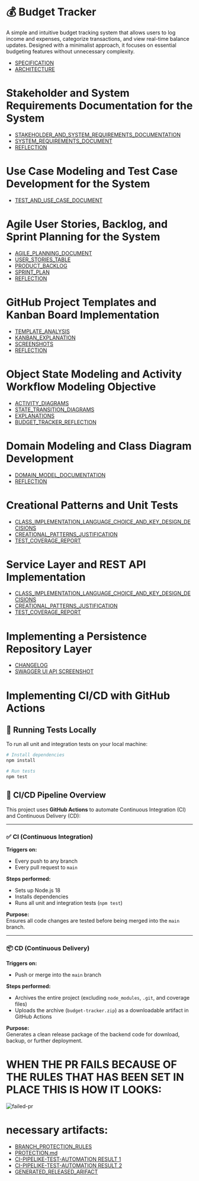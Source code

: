 # 💰 Budget Tracker  

A simple and intuitive budget tracking system that allows users to log income and expenses, categorize transactions, and view real-time balance updates. Designed with a minimalist approach, it focuses on essential budgeting features without unnecessary complexity.  

- [SPECIFICATION](https://github.com/Wareezy/Budget_Tracker/blob/main/Assignment_3/SPECIFICATION.md)
- [ARCHITECTURE](https://github.com/Wareezy/Budget_Tracker/blob/main/Assignment_3/ARCHITECTURE.md)

# Stakeholder and System Requirements Documentation for the System
- [STAKEHOLDER_AND_SYSTEM_REQUIREMENTS_DOCUMENTATION](https://github.com/Wareezy/Budget_Tracker/blob/main/Assignment_4/STAKEHOLDER_AND_SYSTEM_REQUIREMENTS_DOCUMENTATION.md)
- [SYSTEM_REQUIREMENTS_DOCUMENT](https://github.com/Wareezy/Budget_Tracker/blob/main/Assignment_4/SYSTEM_REQUIREMENTS_DOCUMENT.md)
- [REFLECTION](https://github.com/Wareezy/Budget_Tracker/blob/main/Assignment_4/REFLECTION.md)

# Use Case Modeling and Test Case Development for the System
- [TEST_AND_USE_CASE_DOCUMENT](https://github.com/Wareezy/Budget_Tracker/blob/main/Assignment_5/TEST_AND_USE_CASE_DOCUMENT.md)


# Agile User Stories, Backlog, and Sprint Planning for the System
- [AGILE_PLANNING_DOCUMENT](https://github.com/Wareezy/Budget_Tracker/blob/main/Assignment_6/AGILE_PLANNING%20DOCUMENT.md)
- [USER_STORIES_TABLE](https://github.com/Wareezy/Budget_Tracker/blob/main/Assignment_6/USER_STORIES_TABLE.md)
- [PRODUCT_BACKLOG](https://github.com/Wareezy/Budget_Tracker/blob/main/Assignment_6/PRODUCT_BACKLOG.md)
- [SPRINT_PLAN](https://github.com/Wareezy/Budget_Tracker/blob/main/Assignment_6/SPRINT_PLAN.md)
- [REFLECTION](https://github.com/Wareezy/Budget_Tracker/blob/main/Assignment_6/REFLECTION.md)

# GitHub Project Templates and Kanban Board Implementation 
- [TEMPLATE_ANALYSIS](https://github.com/Wareezy/Budget_Tracker/blob/main/Assignment_7/template_analysis.md)
- [KANBAN_EXPLANATION](https://github.com/Wareezy/Budget_Tracker/blob/main/Assignment_7/kanban_explanation.md)
- [SCREENSHOTS](https://github.com/Wareezy/Budget_Tracker/blob/main/Assignment_7/screenshots.md)
- [REFLECTION](https://github.com/Wareezy/Budget_Tracker/blob/main/Assignment_7/reflection.md)

# Object State Modeling and Activity Workflow Modeling Objective 
- [ACTIVITY_DIAGRAMS](https://github.com/Wareezy/Budget_Tracker/blob/main/Assignment_8/ACTIVITY_DIAGRAMS.md)
- [STATE_TRANSITION_DIAGRAMS](https://github.com/Wareezy/Budget_Tracker/blob/main/Assignment_8/STATE_TRANSITION_DIAGRAMS.md)
- [EXPLANATIONS](https://github.com/Wareezy/Budget_Tracker/blob/main/Assignment_8/EXPLANATIONS.md)
- [BUDGET_TRACKER_REFLECTION](https://github.com/Wareezy/Budget_Tracker/blob/main/Assignment_8/BUDGET_TRACKER_REFLECTION.md)

# Domain Modeling and Class Diagram Development
- [DOMAIN_MODEL_DOCUMENTATION](https://github.com/Wareezy/Budget_Tracker/blob/main/Assignment_9/DOMAIN_MODEL_DOCUMENTATION.md)
- [REFLECTION](https://github.com/Wareezy/Budget_Tracker/blob/main/Assignment_9/REFLECTION.md)

# Creational Patterns and Unit Tests
- [CLASS_IMPLEMENTATION_LANGUAGE_CHOICE_AND_KEY_DESIGN_DECISIONS](https://github.com/Wareezy/Budget_Tracker/blob/main/Assignment_10/src/Class_Implementation.md)
- [CREATIONAL_PATTERNS_JUSTIFICATION](https://github.com/Wareezy/Budget_Tracker/blob/main/Assignment_10/creational_patterns/Justification.md)
- [TEST_COVERAGE_REPORT](https://github.com/Wareezy/Budget_Tracker/blob/main/Assignment_10/tests/Coverage_Report.md)

# Service Layer and REST API Implementation
- [CLASS_IMPLEMENTATION_LANGUAGE_CHOICE_AND_KEY_DESIGN_DECISIONS](https://github.com/Wareezy/Budget_Tracker/blob/main/Assignment_10/src/Class_Implementation.md)
- [CREATIONAL_PATTERNS_JUSTIFICATION](https://github.com/Wareezy/Budget_Tracker/blob/main/Assignment_10/creational_patterns/Justification.md)
- [TEST_COVERAGE_REPORT](https://github.com/Wareezy/Budget_Tracker/blob/main/Assignment_10/tests/Coverage_Report.md)


#  Implementing a Persistence Repository Layer
- [CHANGELOG](https://github.com/Wareezy/Budget_Tracker/blob/main/Assignment_12/CHANGELOG.md)
- [SWAGGER UI API SCREENSHOT](https://github.com/Wareezy/Budget_Tracker/blob/main/Assignment_12/docs/swagger-Screenshot.md)


# Implementing CI/CD with GitHub Actions
## 🧪 Running Tests Locally

To run all unit and integration tests on your local machine:

```bash
# Install dependencies
npm install

# Run tests
npm test
```

## 🚀 CI/CD Pipeline Overview

This project uses **GitHub Actions** to automate Continuous Integration (CI) and Continuous Delivery (CD):

---

### ✅ CI (Continuous Integration)

**Triggers on:**
- Every push to any branch  
- Every pull request to `main`

**Steps performed:**
- Sets up Node.js 18  
- Installs dependencies  
- Runs all unit and integration tests (`npm test`)

**Purpose:**  
Ensures all code changes are tested before being merged into the `main` branch.

---

### 📦 CD (Continuous Delivery)

**Triggers on:**
- Push or merge into the `main` branch

**Steps performed:**
- Archives the entire project (excluding `node_modules`, `.git`, and coverage files)  
- Uploads the archive (`budget-tracker.zip`) as a downloadable artifact in GitHub Actions

**Purpose:**  
Generates a clean release package of the backend code for download, backup, or further deployment.


# WHEN THE PR FAILS BECAUSE OF THE RULES THAT HAS BEEN SET IN PLACE THIS IS HOW IT LOOKS:
![failed-pr](https://github.com/user-attachments/assets/58aa5ed5-0c5f-444e-ab4f-35d21f6d89fc)


# necessary artifacts:
- [BRANCH_PROTECTION_RULES](https://github.com/Wareezy/Budget_Tracker/blob/main/Assignment_13/BRANCH_PROTECTION_RULES/BRANCH-PROTECTION-RULES.PNG)
- [PROTECTION.md](https://github.com/Wareezy/Budget_Tracker/blob/main/Assignment_13/BRANCH_PROTECTION_RULES/PROTECTION.md)
- [CI-PIPELIKE-TEST-AUTOMATION RESULT 1](https://github.com/Wareezy/Budget_Tracker/blob/main/Assignment_13/CI_PIPELINE_TEST_AUTOMATION/CI-Pipeline-%20Test-%20Automation-test-results.PNG)
- [CI-PIPELIKE-TEST-AUTOMATION RESULT 2](https://github.com/Wareezy/Budget_Tracker/blob/main/Assignment_13/CI_PIPELINE_TEST_AUTOMATION/CI-Pipeline-Test-Automation-test-results-2.PNG)
- [GENERATED_RELEASED_ARIFACT](https://github.com/Wareezy/Budget_Tracker/blob/main/Assignment_13/ARTIFACT_GENERATIO)
